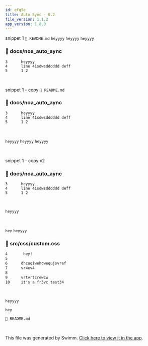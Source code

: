 ```yaml
---
id: efq5e
title: Auto Sync - 0.2
file_version: 1.1.2
app_version: 1.8.0
---
```


snippet 1 `📄 README.md` `heyyyy`<swm-token data-swm-token=":docs/noa_auto_aync:1:0:0:`heyyyy`"/> `heyyyy`<swm-token data-swm-token=":docs/noa_auto_aync:3:0:0:`heyyyy`"/> `heyyyy`<swm-token data-swm-token=":docs/noa_auto_aync:6:0:0:`heyyyy`"/>
<!-- NOTE-swimm-snippet: the lines below link your snippet to Swimm -->
### 📄 docs/noa_auto_aync
```
3      heyyyy
4      line 41sdwsdddddd deff
5      1 2
```

<br/>

snippet 1 - copy `📄 README.md`
<!-- NOTE-swimm-snippet: the lines below link your snippet to Swimm -->
### 📄 docs/noa_auto_aync
```
3      heyyyy
4      line 41sdwsdddddd deff
5      1 2
```

<br/>

`heyyyy`<swm-token data-swm-token=":docs/noa_auto_aync:1:0:0:`heyyyy`"/> `heyyyy`<swm-token data-swm-token=":docs/noa_auto_aync:3:0:0:`heyyyy`"/> `heyyyy`<swm-token data-swm-token=":docs/noa_auto_aync:6:0:0:`heyyyy`"/>

<br/>

snippet 1 - copy x2
<!-- NOTE-swimm-snippet: the lines below link your snippet to Swimm -->
### 📄 docs/noa_auto_aync
```
3      heyyyy
4      line 41sdwsdddddd deff
5      1 2
```

<br/>

`heyyyy`<swm-token data-swm-token=":docs/noa_auto_aync:3:0:0:`heyyyy`"/>

<br/>

`hey`<swm-token data-swm-token=":src/css/custom.css:4:1:1:` hey!`"/> `heyyyy`<swm-token data-swm-token=":docs/noa_auto_aync:3:0:0:`heyyyy`"/>
<!-- NOTE-swimm-snippet: the lines below link your snippet to Swimm -->
### 📄 src/css/custom.css
```css
4       hey!
5      
6      dhcuqiwehcwequjsvref
7      vr4ev4
8      
9      vrtvrtcrewcw 
10     it's a fr3vc test34
```

<br/>

`heyyyy`<swm-token data-swm-token=":docs/noa_auto_aync:3:0:0:`heyyyy`"/>

`hey`<swm-token data-swm-token=":src/css/custom.css:4:1:1:` hey!`"/>

`📄 README.md`

<br/>

This file was generated by Swimm. [Click here to view it in the app](http://localhost:5000/repos/Z2l0aHViJTNBJTNBTm9hUmVwbyUzQSUzQU5vYW96ZXI=/docs/efq5e).
